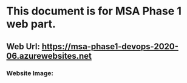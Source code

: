 # This document is for MSA Phase 1 web part.
 ## Web Url: https://msa-phase1-devops-2020-06.azurewebsites.net

 ### Website Image:
 ![]()